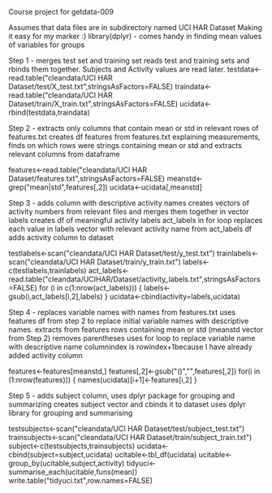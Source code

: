 Course project for getdata-009

Assumes that data files are in subdirectory named UCI HAR Dataset Making it easy for my marker :)
library(dplyr) - comes handy in finding mean values of variables for groups

Step 1 - merges test set and training set reads test and training sets and rbinds them together. Subjects and Activity values are read later.
testdata<-read.table("cleandata/UCI HAR Dataset/test/X_test.txt",stringsAsFactors=FALSE) traindata<-read.table("cleandata/UCI HAR Dataset/train/X_train.txt",stringsAsFactors=FALSE) ucidata<-rbind(testdata,traindata)

Step 2 - extracts only columns that contain mean or std in relevant rows of features.txt creates df features from features.txt explaining measurements, finds on which rows were strings containing mean or std and extracts relevant columns from dataframe

features<-read.table("cleandata/UCI HAR Dataset/features.txt",stringsAsFactors=FALSE) meanstd<-grep("mean|std",features[,2]) ucidata<-ucidata[,meanstd]

Step 3 - adds column with descriptive activity names creates vectors of activity numbers from relevant files and merges them together in vector labels creates df of meaningful activity labels act_labels in for loop replaces each value in labels vector with relevant activity name from act_labels df adds activity column to dataset

testlabels<-scan("cleandata/UCI HAR Dataset/test/y_test.txt")
trainlabels<-scan("cleandata/UCI HAR Dataset/train/y_train.txt")
labels<-c(testlabels,trainlabels) act_labels<-read.table("cleandata/UCIHAR/Dataset/activity_labels.txt",stringsAsFactors=FALSE)
for (i in c(1:nrow(act_labels))) { 
  labels<-gsub(i,act_labels[i,2],labels) 
} 
ucidata<-cbind(activity=labels,ucidata)

Step 4 - replaces variable names with names from features.txt uses features df from step 2 to replace initial variable names with descriptive names. extracts from features rows containing mean or std (meanstd vector from Step 2) removes parentheses uses for loop to replace variable name with descriptive name columnindex is rowindex+1because I have already added activity column

features<-features[meanstd,] features[,2]<-gsub("\(\)","",features[,2]) for(i in (1:nrow(features))) { names(ucidata)[i+1]<-features[i,2] }

Step 5 - adds subject column, uses dplyr package for grouping and summarizing creates subject vector and cbinds it to dataset uses dplyr library for grouping and summarising

testsubjects<-scan("cleandata/UCI HAR Dataset/test/subject_test.txt")
trainsubjects<-scan("cleandata/UCI HAR Dataset/train/subject_train.txt")
subject<-c(testsubjects,trainsubjects) ucidata<-cbind(subject=subject,ucidata)
ucitable<-tbl_df(ucidata) ucitable<-group_by(ucitable,subject,activity)
tidyuci<-summarise_each(ucitable,funs(mean))
write.table("tidyuci.txt",row.names=FALSE)
